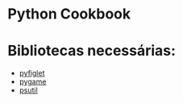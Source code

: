 # Python Cookbook

# Bibliotecas necessárias:
- [pyfiglet](https://pypi.org/project/pyfiglet/)
- [pygame](https://pypi.org/project/pygame/)
- [psutil](https://pypi.org/project/psutil/)